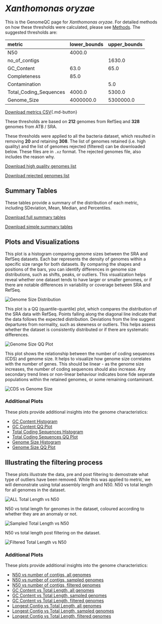 # *Xanthomonas oryzae*

This is the GenomeQC page for *Xanthomonas oryzae*. For detailed methods on how these thresholds were calculated, please see [Methods](../../methods.md).
The suggested thresholds are: 

| metric                 | lower_bounds   | upper_bounds   |
|:-----------------------|:---------------|:---------------|
| N50                    | 4000.0         |                |
| no_of_contigs          |                | 1630.0         |
| GC_Content             | 63.0           | 65.0           |
| Completeness           | 85.0           |                |
| Contamination          |                | 5.0            |
| Total_Coding_Sequences | 4000.0         | 5300.0         |
| Genome_Size            | 4000000.0      | 5300000.0      |

[Download metrics CSV](Xanthomonas_oryzae_metrics.csv){.md-button}


These thresholds are based on **212** genomes from RefSeq and **328** genomes from ATB / SRA.

These thresholds were applied to all the bacteria dataset, which resulted in removing **20** and retaining **308**.
The list of genomes retained (i.e. high quality) and the list of genomes rejected (filtered) can be downloaded below. These files are in `.xz` format. The rejected genomes file, also includes the reason why.

[Download high quality genomes list](Xanthomonas_oryzae_high_quality_genomes.csv.xz)


[Download rejected genomes list](Xanthomonas_oryzae_filtered_out_genomes.csv.xz)



## Summary Tables
These tables provide a summary of the distribution of each metric, including SDeviation, Mean, Median, and Percentiles.

[Download full summary tables](summary.csv)

[Download simple summary tables](selected_summary.csv)

## Plots and Visualizations

This plot is a histogram comparing genome sizes between the SRA and RefSeq datasets. Each bar represents the density of genomes within a specific size range for both datasets. By comparing the shapes and positions of the bars, you can identify differences in genome size distributions, such as shifts, peaks, or outliers. This visualization helps reveal whether one dataset tends to have larger or smaller genomes, or if there are notable differences in variability or coverage between SRA and RefSeq.

![Genome Size Distribution](Genome_Size_refseq_histogram_kde.png)

This plot is a QQ (quantile-quantile) plot, which compares the distribution of the SRA data with RefSeq. Points falling along the diagonal line indicate that the data follows the expected distribution. Deviations from the line suggest departures from normality, such as skewness or outliers. This helps assess whether the dataset is consistently distributed or if there are systematic differences.

![Genome Size QQ Plot](Genome_Size_refseq_qqplot.png)

This plot shows the relationship between the number of coding sequences (CDS) and genome size. It helps to visualize how genome size correlates with the number of genes. This should be linear - as the genome size increases, the number of coding sequences should also increase. Any secondary trend lines or non-linear behaviour indicates bone fide seperate populations within the retained genomes, or some remaining contaminant. 

![CDS vs Genome Size](Xanthomonas_oryzae_CDS_vs_Genome_Size.png)

### Additional Plots

These plots provide additional insights into the genome characteristics:

- [GC Content Histogram](GC_Content_refseq_histogram_kde.png)
- [GC Content QQ Plot](GC_Content_refseq_qqplot.png)
- [Total Coding Sequences Histogram](Total_Coding_Sequences_refseq_histogram_kde.png)
- [Total Coding Sequences QQ Plot](Total_Coding_Sequences_refseq_qqplot.png)
- [Genome Size Histogram](Genome_Size_refseq_histogram_kde.png)
- [Genome Size QQ Plot](Genome_Size_refseq_qqplot.png)
## Illustrating the filtering process
These plots illustrate the data, pre and post filtering to demostrate what type of outliers have been removed. While this was applied to metric, we will demonstrate using total assembly length and N50.
N50 vs total length for all genomes in the dataset.

![ALL Total Length vs N50](Xanthomonas_oryzae_all_total_length_N50.png)

N50 vs total length for genomes in the dataset, coloured according to whether they are an anomaly or not.

![Sampled Total Length vs N50](Xanthomonas_oryzae_sample_total_length_N50.png)

N50 vs total length post filtering on the dataset.

![Filtered Total Length vs N50](Xanthomonas_oryzae_filt_total_length_N50.png)

### Additional Plots

These plots provide additional insights into the genome characteristics:

- [N50 vs number of contigs, all genomes](Xanthomonas_oryzae_all_N50_number.png)
- [N50 vs number of contigs, sampled genomes](Xanthomonas_oryzae_sample_N50_number.png)
- [N50 vs number of contigs, filtered genomes](Xanthomonas_oryzae_filt_N50_number.png)
- [GC Content vs Total Length, all genomes](Xanthomonas_oryzae_all_total_length_GC_Content.png)
- [GC Content vs Total Length, sampled genomes](Xanthomonas_oryzae_sample_total_length_GC_Content.png)
- [GC Content vs Total Length, filtered genomes](Xanthomonas_oryzae_filt_total_length_GC_Content.png)
- [Longest Contig vs Total Length, all genomes](Xanthomonas_oryzae_all_total_length_longest.png)
- [Longest Contig vs Total Length, sampled genomes](Xanthomonas_oryzae_sample_total_length_longest.png)
- [Longest Contig vs Total Length, filtered genomes](Xanthomonas_oryzae_filt_total_length_longest.png)

